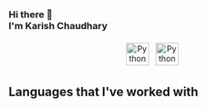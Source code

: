 ### Hi there 👋 <br>I'm Karish Chaudhary<br>
<p align="center">
 <a href="https://www.linkedin.com/in/karish-chaudhary-bb1aa7202/" target="_blank" rel="noopener noreferrer"> <img src="https://cdn.jsdelivr.net/npm/simple-icons@v3/icons/linkedin.svg" alt="Python" height="40" style="vertical-align:top; margin:4px"></a>
 <a href="mailto:karish.ch15@gmail.com"> <img src="https://cdn.jsdelivr.net/npm/simple-icons@v3/icons/gmail.svg" alt="Python" height="40" style="vertical-align:top; margin:4px"></a>
</p>

## **Languages that I've worked with**

